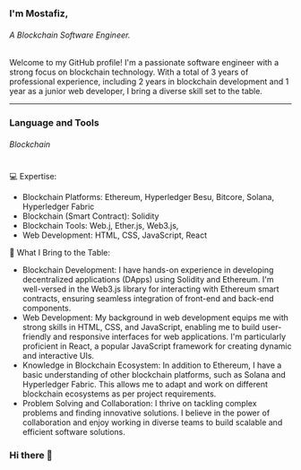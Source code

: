 ### I'm Mostafiz,
###### A Blockchain Software Engineer.

Welcome to my GitHub profile! I'm a passionate software engineer with a strong focus on blockchain technology. With a total of 3 years of professional experience, including 2 years in blockchain development and 1 year as a junior web developer, I bring a diverse skill set to the table.

---
### Language and Tools
###### Blockchain

#
💻 Expertise:
 - Blockchain Platforms: Ethereum, Hyperledger Besu, Bitcore, Solana, Hyperledger Fabric
 - Blockchain (Smart Contract): Solidity
 - Blockchain Tools: Web.j, Ether.js, Web3.js, 
 - Web Development: HTML, CSS, JavaScript, React
 
🌟 What I Bring to the Table:
  - Blockchain Development: I have hands-on experience in developing decentralized applications (DApps) using Solidity and Ethereum. I'm well-versed in the Web3.js library for interacting with    Ethereum smart contracts, ensuring seamless integration of front-end and back-end components.
  - Web Development: My background in web development equips me with strong skills in HTML, CSS, and JavaScript, enabling me to build user-friendly and responsive interfaces for web applications. I'm particularly proficient in React, a popular JavaScript framework for creating dynamic and interactive UIs.
  - Knowledge in Blockchain Ecosystem: In addition to Ethereum, I have a basic understanding of other blockchain platforms, such as Solana and Hyperledger Fabric. This allows me to adapt and work on different blockchain ecosystems as per project requirements.
  - Problem Solving and Collaboration: I thrive on tackling complex problems and finding innovative solutions. I believe in the power of collaboration and enjoy working in diverse teams to build scalable and efficient software solutions.



### Hi there 👋

<!--
**topu0075/topu0075** is a ✨ _special_ ✨ repository because its `README.md` (this file) appears on your GitHub profile.

Here are some ideas to get you started:

- 🔭 I’m currently working on ...
- 🌱 I’m currently learning ...
- 👯 I’m looking to collaborate on ...
- 🤔 I’m looking for help with ...
- 💬 Ask me about ...
- 📫 How to reach me: ...
- 😄 Pronouns: ...
- ⚡ Fun fact: ...
-->
